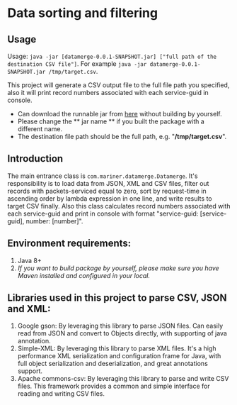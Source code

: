 # Data sorting and filtering

## Usage
Usage: `java -jar [datamerge-0.0.1-SNAPSHOT.jar] ["full path of the destination CSV file"]`. For example `java -jar datamerge-0.0.1-SNAPSHOT.jar /tmp/target.csv`.

This project will generate a CSV output file to the full file path you specified, also it will print record numbers associated with each service-guid in console.

* Can download the runnable jar from [here](https://github.com/buddyli/datamerge/blob/master/target/datamerge-0.0.1-SNAPSHOT.jar) without building by yourself.
* Please change the ** jar name ** if you built the package with a different name.
* The destination file path should be the full path, e.g. "**/tmp/target.csv**".

## Introduction
The main entrance class is `com.mariner.datamerge.Datamerge`. It's responsibility is to load data from JSON, XML and CSV files, filter out records with packets-serviced equal to zero, sort by request-time in ascending order by lambda expression in one line, and write results to target CSV finally. Also this class calculates record numbers associated with each service-guid and print in console with format "service-guid: [service-guid], number: [number]".


## Environment requirements:
1. Java 8+
2. *If you want to build package by yourself, please make sure you have Maven installed and configured in your local.*

## Libraries used in this project to parse CSV, JSON and XML:
1. Google gson: By leveraging this library to parse JSON files. Can easily read from JSON and convert to Objects directly, with supporting of java annotation.
2. Simple-XML: By leveraging this library to parse XML files. It's a high performance XML serialization and configuration frame for Java, with full object serialization and deserialization, and great annotations support. 
3. Apache commons-csv: By leveraging this library to parse and write CSV files. This framework provides a common and simple interface for reading and writing CSV files.
